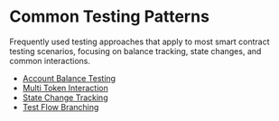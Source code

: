 # Common Testing Patterns
Frequently used testing approaches that apply to most smart contract testing scenarios, focusing on balance tracking, state changes, and common interactions.

- [Account Balance Testing](account-balance-testing.md)
- [Multi Token Interaction](multi-token-interaction.md)
- [State Change Tracking](state-change-tracking.md)
- [Test Flow Branching](test-flow-branching.md)
